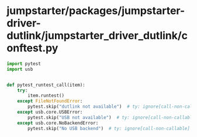 # jumpstarter/packages/jumpstarter-driver-dutlink/jumpstarter_driver_dutlink/conftest.py

```python
import pytest
import usb


def pytest_runtest_call(item):
    try:
        item.runtest()
    except FileNotFoundError:
        pytest.skip("dutlink not available")  # ty: ignore[call-non-callable]
    except usb.core.USBError:
        pytest.skip("USB not available")  # ty: ignore[call-non-callable]
    except usb.core.NoBackendError:
        pytest.skip("No USB backend")  # ty: ignore[call-non-callable]

```
